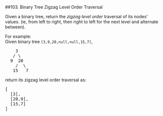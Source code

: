 ##103. Binary Tree Zigzag Level Order Traversal
<p>Given a binary tree, return the <i>zigzag level order</i> traversal of its nodes' values. (ie, from left to right, then right to left for the next level and alternate between).</p>

<p>
For example:<br />
Given binary tree <code>[3,9,20,null,null,15,7]</code>,<br />
<pre>
    3
   / \
  9  20
    /  \
   15   7
</pre>
</p>
<p>
return its zigzag level order traversal as:<br />
<pre>
[
  [3],
  [20,9],
  [15,7]
]
</pre>
</p>